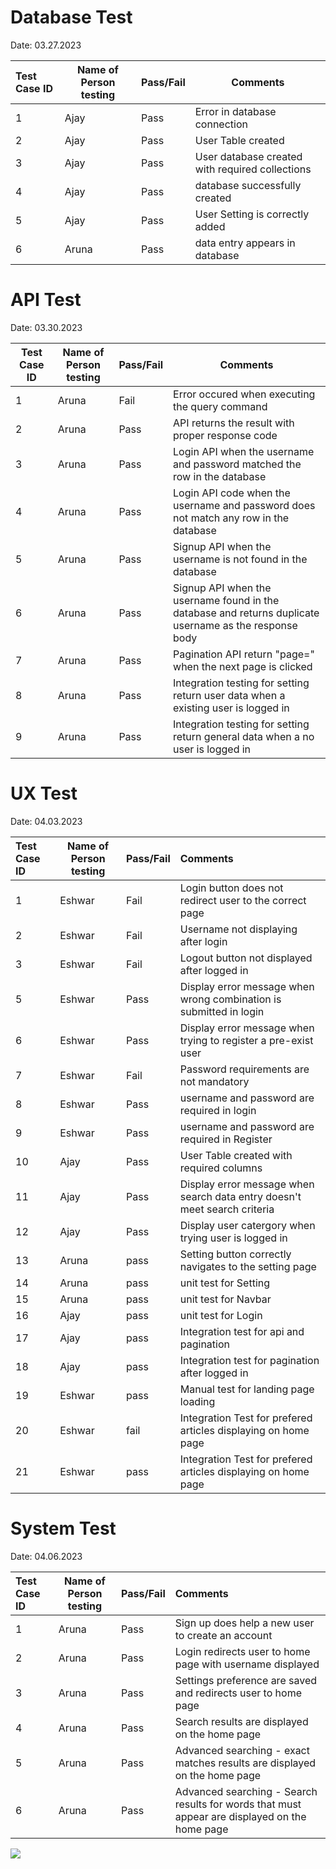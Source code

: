 # Database Test

Date: 03.27.2023


| Test Case ID | Name of Person testing | Pass/Fail | Comments                                                |
| :------------- | ------------------------ | ----------- | --------------------------------------------------------- |
| 1            | Ajay                  | Pass      | Error in database connection                            |
| 2            | Ajay                   | Pass      | User Table created  |
| 3            | Ajay                   | Pass      | User database created with required collections         |
| 4            | Ajay                   | Pass      | database successfully created                                                                       |
| 5            | Ajay                   | Pass      | User Setting is correctly added                         |
| 6            | Aruna                   | Pass      | data entry appears in database                          |

# API Test

Date: 03.30.2023


| Test Case ID | Name of Person testing | Pass/Fail | Comments                                                                                                               |
| -------------- | ------------------------ | ----------- | ------------------------------------------------------------------------------------------------------------------------ |
| 1            | Aruna               | Fail      | Error occured when executing the query command                                                                         |
| 2            | Aruna               | Pass      | API returns the result with proper response code                                                                    |
| 3            | Aruna               | Pass      | Login API  when the username and password matched the row in the database                               |
| 4            | Aruna               | Pass      | Login API  code when the username and password does not match any row in the database                        |
| 5            | Aruna               | Pass      | Signup API  when the username is not found in the database                                              |
| 6            | Aruna               | Pass      | Signup API  when the username found in the database and returns duplicate username as the response body |
| 7            | Aruna               | Pass      | Pagination API return "page=" when the next page is clicked                                                            |
| 8            | Aruna               | Pass      | Integration testing for setting return user data when a existing user is logged in                                     |
| 9            | Aruna               | Pass      | Integration testing for setting return general data when a no user is logged in                                        |

# UX Test

Date: 04.03.2023


| Test Case ID | Name of Person testing | Pass/Fail | Comments                                                                            |
| :------------- | ------------------------ | ----------- | :------------------------------------------------------------------------------------ |
| 1            | Eshwar                   | Fail      | Login button does not redirect user to the correct page                             |
| 2            | Eshwar                   | Fail      | Username not displaying after login                                                 |
| 3            | Eshwar                   | Fail      | Logout button not displayed after logged in                                         |
| 5            | Eshwar                   | Pass      | Display error message when wrong combination is submitted in login                  |
| 6            | Eshwar                   | Pass      | Display error message when trying to register a pre-exist user                      |
| 7            | Eshwar                   | Fail      | Password requirements are not mandatory                                             |
| 8            | Eshwar                   | Pass      | username and password are required in login                                         |
| 9           | Eshwar                   | Pass      | username and password are required in Register                                      |
| 10           | Ajay                   | Pass      | User Table created with required columns                                            |
| 11           | Ajay                   | Pass      | Display error message when search data entry doesn't meet search criteria           |
| 12           | Ajay                   | Pass      | Display user catergory when trying user is logged in                                |
| 13           | Aruna                   | pass      | Setting button correctly navigates to the setting page                              |
| 14           | Aruna               | pass      | unit test for Setting                                                               |
| 15           | Aruna               | pass      | unit test for Navbar                                                                |
| 16           | Ajay                   | pass      | unit test for Login                                                                 |
| 17           | Ajay                   | pass      | Integration test for api and pagination                                             |
| 18           | Ajay                   | pass      | Integration test for pagination after logged in                                     |
| 19           | Eshwar                   | pass      | Manual test for landing page loading                                                |
| 20           | Eshwar                   | fail      | Integration Test for prefered articles displaying on home page                      |
| 21           | Eshwar                   | pass      | Integration Test for prefered articles displaying on home page                      |


# System Test

Date: 04.06.2023


| Test Case ID | Name of Person testing | Pass/Fail | Comments                                                                            |
| :------------- | ------------------------ | ----------- | :------------------------------------------------------------------------------------ |
| 1            | Aruna                   | Pass      | Sign up does help a new user to create an account                           |
| 2            | Aruna                   | Pass      | Login redirects user to home page with username displayed                                           
| 3            | Aruna                   | Pass      | Settings preference are saved and redirects user to home page                                       
| 4            | Aruna                   | Pass      | Search results are displayed on the home page 
| 5            | Aruna                   | Pass      | Advanced searching - exact matches results are displayed on the home page 
| 6            | Aruna                   | Pass      | Advanced searching - Search results for words that must appear are displayed on the home page 

![](assets/20220322_165942_image.png)
